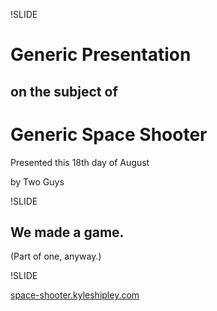 !SLIDE

# Generic Presentation

## on the subject of

# Generic Space Shooter

<p class="footnote">Presented this 18th day of August</p>

<p class="footnote">by Two Guys</p>

!SLIDE

## We made a game.

<div class="footnote">(Part of one, anyway.)</div>

!SLIDE

[space-shooter.kyleshipley.com](http://space-shooter.kyleshipley.com)
